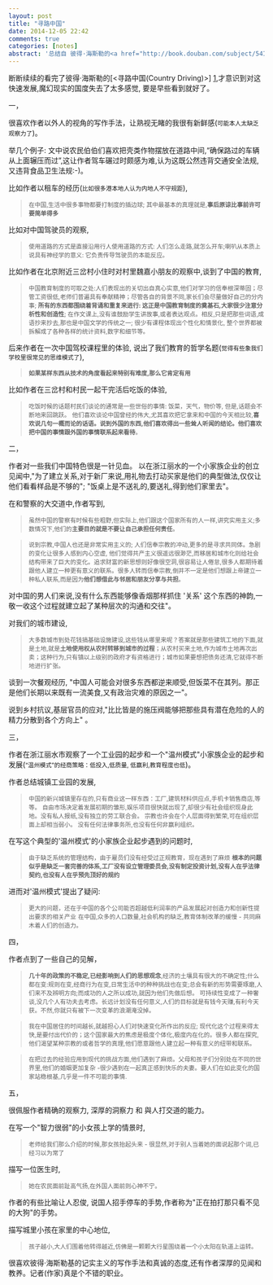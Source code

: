 ```yaml
---
layout: post
title: "寻路中国"
date: 2014-12-05 22:42
comments: true
categories: [notes]
abstract: '总结自 彼得·海斯勒的<a href="http://book.douban.com/subject/5414391">[寻路中国(Country Driving)]</a>'
---
```

断断续续的看完了彼得·海斯勒的[<寻路中国(Country Driving)>] [1],才意识到对这快速发展,魔幻现实的国度失去了太多感觉, 要是早些看到就好了。

一，

很喜欢作者以外人的视角的写作手法，让熟视无睹的我很有新鲜感(<small>可能本人太缺乏观察力了</small>)。

举几个例子: 文中说农民伯伯们喜欢把壳类作物摆放在道路中间,“确保路过的车辆从上面辗压而过”,这让作者驾车碾过时颇感为难,认为这既公然违背交通安全法规,又违背食品卫生法规:-)。

比如作者以租车的经历(<small>比如很多港本地人认为内地人不守规距</small>),

><small>在中国,生活中很多事物都要打制度的插边球; 其中最基本的真理就是,**事后原谅比事前许可要简单得多**</small>


比如对中国驾驶员的观察,

><small>使用道路的方式是直接沿用行人使用道路的方式: 人们怎么走路,就怎么开车;喇叭从本质上说具有神经学的意义: 它负责传导驾驶员的本能反应。</small>

比如作者在北京附近三岔村小住时对村里魏嘉小朋友的观察中,谈到了中国的教育,

><small>中国教育制度的可取之处:人们表现出的关切出自真心实意,他们对学习的信奉根深蒂固；尽管工资很低,老师们普遍具有奉献精神；尽管各自的背景不同,家长们会尽量做好自己的分内事; **所有的东西都围绕着背诵和重复来进行: 这正是中国教育制度的奠基石,大家很少注意分析性和创造性**; 在作文课上,没有谁鼓励学生讲故事,或者表达观点。相反,只是把那些词语,成语抄来抄去,那也是中国文学的传统之一; 很少有课程体现出个性化和情景化, 整个世界都被拆解成了各种各样的统计资料,数字和细节等。</small>

后来作者在一次中国驾校课程里的体验, 说出了我们教育的哲学名题(<small>觉得有些象我们学校里很常见的思维模式了</small>),

><small>**如果某样东西从技术的角度看起来特别有难度,那么它肯定有用**</small>

比如作者在三岔村和村民一起干完活后吃饭的体验,

><small>吃饭时候的话题村民们谈论的通常是一些世俗的事情: 饭菜，天气，物价等, 但是,话题会不断地来回跳跃。</small>
><small>他们喜欢谈论中国曾经的伟大,尤其喜欢把它拿来和中国的今天相比较,**喜欢说几句一概而论的话语。说到外国的东西,他们喜欢得出一些耸人听闻的结论。他们喜欢把中国的事情跟外国的事情联系起来看待**。</small>


二，

作者对一些我们中国特色很是一针见血。 以在浙江丽水的一个小家族企业的创立见闻中,"为了建立关系,对于新厂来说,用礼物去打动买家是他们的典型做法,仅仅让他们看看样品是不够的"; "饭桌上是不送礼的,要送礼,得到他们家里去"。

在和警察的大交道中,作者写到,

><small>虽然中国的警察有时候有些粗野,但实际上,他们跟这个国家所有的人一样,讲究实用主义;多数情况下,他们的**主要目的就是不要让自己承担任何责任**。</small>

><small>说到宗教,中国人也还是非常实用主义的; 人们信奉宗教的冲动,更多的是寻求共同体。急剧的变化让很多人感到内心空虚, 他们觉得共产主义很遥远很渺茫,而移居和城市化则给社会结构带来了巨大的变化。追求财富的新思想则好像很空洞,很容易让人倦怠,很多人都期待着跟他人建立一种更有意义的联系。很多人转而信奉宗教,倒并不一定是他们想跟上帝建立一种私人联系,而是因为**他们想借此与邻居和朋友分享与共担**。</small>

对中国的男人们来说,没有什么东西能够像香烟那样抓住 '关系' 这个东西的神韵,一敬一收这个过程就建立起了某种层次的沟通和交往"。

对我们的城市建设,

><small>大多数城市到处花钱搞基础设施建设,这些钱从哪里来呢？答案就是那些建筑工地的下面,就是土地,就是**土地使用权从农村转移到城市的过程**；从农村买来土地,作为城市土地再次出卖；这种行为,只有镇以上级别的政府才有资格进行；城市如果要想把债务还清,它就得不断地进行扩张。</small>

谈到一次餐观经历, "中国人可能会对很多东西都逆来顺受,但饭菜不在其列。那正是他们长期以来既有一流美食,又有政治灾难的原因之一"。

说到乡村抗议,基层官员的应对,"比比皆是的施压阀能够把那些具有潜在危险的人的精力分散到各个方向上" 。

三，

作者在浙江丽水市观察了一个工业园的起步和一个"温州模式"小家族企业的起步和发展(<small>“温州模式”的经商策略：低投入,低质量,
低赢利,教育程度也低</small>)。

作者总结城镇工业园的发展,

><small>中国的新兴城镇里存在的,只有商业这一样东西：工厂,建筑材料供应点,手机卡销售商店,等等。 自由市场决定着发展初期的雏形,娱乐项目很快就出现了,却很少有社会组织现身此地。没有私人报纸,没有独立的劳工联合会。 宗教也许会在个人层面得到繁荣,可在组织层面上却相当弱小。 没有任何法律事务所,也没有任何非赢利组织。</small>

在写这个典型的'温州模式'的小家族企业起步遇到的问题时,

><small>由于缺乏系统的管理结构，由于雇员们没有经受过正规教育，现在遇到了麻烦</small>
><small>**根本的问题似乎是缺乏一套完善的体系,工厂没有设立管理委员会,没有制定投资计划,没有人在乎法律契约,也没有人在乎预先顶好的规约**</small>

进而对'温州模式'提出了疑问:

><small>更大的问题，还在于中国的各个公司能否超越低利润率的产品发展起对创造力和创新性提出要求的相关产业</small>
><small>在中国,众多的人口数量,社会机构的缺乏,教育体制改革的缓慢 - 共同麻木着人们的创造力。</small>


四，

作者点到了一些自己的见解，

><small>**几十年的政策的不稳定,已经影响到人们的思想观念**,经济的土壤具有很大的不确定性;什么都在变:规则在变,经商行为在变,日常生活中的种种挑战也在变;总会有新的形势需要琢磨,人们来不及辨明方向;而成功的人之所以成功,就因为他们先做后想。 可持续性变成了一种奢谈,没几个人有功夫去考虑。长远计划没有任何意义,人们的目标就是有钱今天赚,有利今天获。不然,你就只有被下一次变革的浪潮淹没掉。</small>


><small>我在中国居住的时间越长,就越担心人们对快速变化所作出的反应; 现代化这个过程来得太快,是要付出代价的；这个国家最大的焦虑是极度个体化,极度内在化的。很多人都在探究,他们渴望某种宗教的或者哲学的真理,他们愿意跟他人建立起一种有意义的纽带和联系。</small>

><small>在把过去的经验应用到现代的挑战方面,他们遇到了麻烦。父母和孩子们分别处在不同的世界里,他们的婚姻更加复杂 -很少遇到在一起真正感到快乐的夫妻。要人们在如此变化的国家站稳根基,几乎是一件不可能的事情.</small>

五，

很佩服作者精确的观察力, 深厚的洞察力 和 與人打交道的能力。

在写一个"智力很弱"的小女孩上学的情景时,

><small>老师给我们那么介绍的时候,那女孩抬起头来 - 很显然,对于别人当着她的面说起那个词,已经习以为常了</small>

描写一位医生时,

><small>她在农民面前趾高气扬,在外国人面前则心神不宁。</small>

作者的有些比喻让人忍俊, 说国人招手停车的手势,作者称为"正在拍打那只看不见的大狗"的手势。

描写城里小孩在家里的中心地位,

><small>孩子越小,大人们围着他转得越近,仿佛是一颗颗大行星围绕着一个小太阳在轨道上运转。</small>

很喜欢彼得·海斯勒基的记实主义的写作手法和真诚的态度,还有作者深厚的见闻和教养。记者(作家)真是个不错的职业。

[1]: http://book.douban.com/subject/5414391
